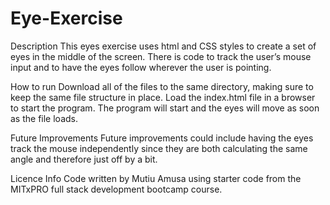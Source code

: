 # Eye-Exercise

Description
This eyes exercise uses html and CSS styles to create a set of eyes in the middle of the screen. There is code to track the user’s mouse input and to have the eyes follow wherever the user is pointing.

How to run
Download all of the files to the same directory, making sure to keep the same file structure in place. Load the index.html file in a browser to start the program. The program will start and the eyes will move as soon as the file loads.

Future Improvements
Future improvements could include having the eyes track the mouse independently since they are both calculating the same angle and therefore just off by a bit.

Licence Info
Code written by Mutiu Amusa using starter code from the MITxPRO full stack development bootcamp course.
